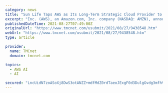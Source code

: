 ```yaml
---
category: news
title: "Sun Life Taps AWS as Its Long-Term Strategic Cloud Provider to Transform Digital Services"
excerpt: "Inc. (AWS), an Amazon.com, Inc. company (NASDAQ: AMZN), announced that Sun Life (TSX: SLF) (NYSE: SLF) has selected AWS as its long-term strategic cloud technology provider to become a cloud-first organization,"
publishedDateTime: 2021-08-27T07:49:00Z
originalUrl: "https://www.tmcnet.com/usubmit/2021/08/27/9438548.htm"
webUrl: "https://www.tmcnet.com/usubmit/2021/08/27/9438548.htm"
type: article

provider:
  name: TMCnet
  domain: tmcnet.com

topics:
  - AWS AI
  - AI

secured: "LncUidN7zoASoXj8DwS3otANZZ+mdfMdZ0rdTaeoJExgF0d3DulgGvdg3mfhVqNBVL2/xHN055TFxz27R6tobb8XKFvu3sJzXIU13KE0Pqlr1Fu59Ho+fadG4lm6vqzEjV8KJAdKZh0hf03oDHd7RrWNfS6uXBq5XLn3OXw90XiUSTUWszFlPWA90ByCFe+QnwEusVkWBOb6wTabdK5lgjrTRqQst/sZ8wcpEF3ymE5CwnYxh9oOlw+tsfGzWkKKZlW2P8sR86Ewhvd1C+ZvCUBXnaZRNE3eHRcOq0/9bDKWZdXRD7F720fAvLIBJxO9Ei+oUy+3xctXEKffuXcigyYfxql20d5KzVsZuf+yCvk=;bLDFCzE2ODz0uzSecuAOgg=="
---
```


